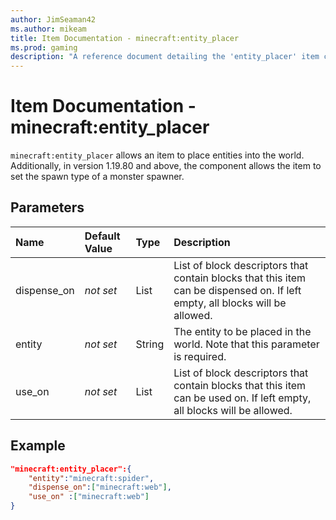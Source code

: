 ```yaml
---
author: JimSeaman42
ms.author: mikeam
title: Item Documentation - minecraft:entity_placer
ms.prod: gaming
description: "A reference document detailing the 'entity_placer' item component"
---
```


# Item Documentation - minecraft:entity_placer

`minecraft:entity_placer` allows an item to place entities into the world. Additionally, in version 1.19.80 and above, the component allows the item to set the spawn type of a monster spawner.

## Parameters

|Name |Default Value  |Type  |Description  |
|:----------|:----------|:----------|:----------|
|dispense_on|*not set* |List |List of block descriptors that contain blocks that this item can be dispensed on. If left empty, all blocks will be allowed.|
|entity |*not set* | String| The entity to be placed in the world. Note that this parameter is required.|
|use_on |*not set*  | List| List of block descriptors that contain blocks that this item can be used on. If left empty, all blocks will be allowed.|

## Example

```json
"minecraft:entity_placer":{
    "entity":"minecraft:spider",
    "dispense_on":["minecraft:web"],
    "use_on" :["minecraft:web"]
}
```
